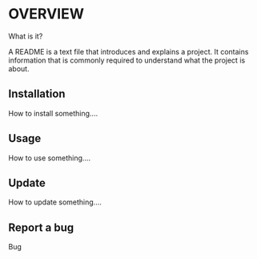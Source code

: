 # OVERVIEW

What is it?

A README is a text file that introduces and explains a project. It contains information that is commonly required to understand what the project is about.

## Installation

How to install something....

## Usage

How to use something....

## Update

How to update something....

## Report a bug
Bug
